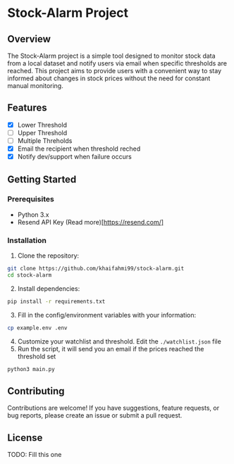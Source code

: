 # Stock-Alarm Project

## Overview

The Stock-Alarm project is a simple tool designed to monitor stock data from a local dataset and notify users via email when specific thresholds are reached. This project aims to provide users with a convenient way to stay informed about changes in stock prices without the need for constant manual monitoring.

## Features
- [X] Lower Threshold
- [ ] Upper Threshold
- [ ] Multiple Threholds
- [X] Email the recipient when threshold reched
- [X] Notify dev/support when failure occurs

## Getting Started

### Prerequisites

- Python 3.x
- Resend API Key (Read more)[https://resend.com/]

### Installation

1. Clone the repository:
```bash
git clone https://github.com/khaifahmi99/stock-alarm.git
cd stock-alarm
```

2. Install dependencies:
```bash
pip install -r requirements.txt
```

3. Fill in the config/environment variables with your information:
```bash
cp example.env .env
``` 

4. Customize your watchlist and threshold. Edit the `./watchlist.json` file
5. Run the script, it will send you an email if the prices reached the threshold set
```bash
python3 main.py
```

## Contributing
Contributions are welcome! If you have suggestions, feature requests, or bug reports, please create an issue or submit a pull request.

## License
TODO: Fill this one